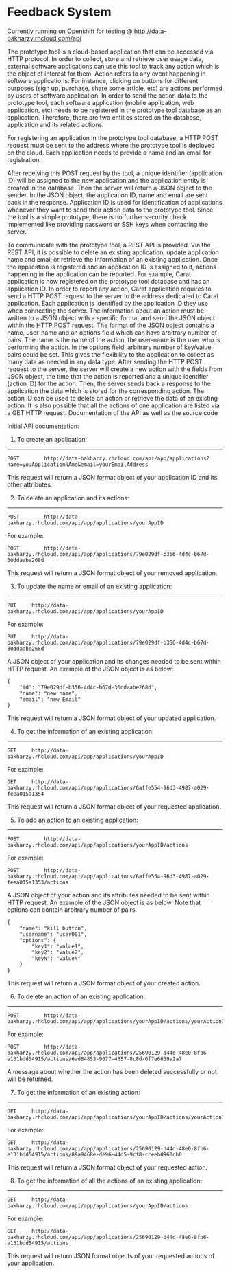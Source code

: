 Feedback System 
========================
Currently running on Openshift for testing @
http://data-bakharzy.rhcloud.com/api

The prototype tool is a cloud-based application that can be accessed via HTTP protocol. In order to collect, store and retrieve user usage data, external software applications can use this tool to track any action which is the object of interest for them. Action refers to any event happening in software applications. For instance, clicking on buttons for different purposes (sign up, purchase, share some article, etc) are actions performed by users of software application. In order to send the action data to the prototype tool, each software application (mobile application, web application, etc) needs to be registered in the prototype tool database as an application. Therefore, there are two entities stored on the database, application and its related actions. 

For registering an application in the prototype tool database, a HTTP POST request must be sent to the address where the prototype tool is deployed on the cloud. Each application needs to provide a name and an email for registration. 

After receiving this POST request by the tool, a unique identifier (application ID) will be assigned to the new application and the application entity is created in the database. Then the server will return a JSON object to the sender. In the JSON object, the application ID, name and email are sent back in the response. Application ID is used for identification of applications whenever they want to send their action data to the prototype tool. Since the tool is a simple prototype, there is no further security check implemented like providing password or SSH keys when contacting the server. 

To communicate with the prototype tool, a REST API is provided. Via the REST API, it is possible to delete an existing application, update application name and email or retrieve the information of an existing application. 
Once the application is registered and an application ID is assigned to it, actions happening in the application can be reported. For example, Carat application is now registered on the prototype tool database and has an application ID. In order to report any action, Carat application requires to send a HTTP POST request to the server to the address dedicated to Carat application. Each application is identified by the application ID they use when connecting the server. 
The information about an action must be written to a JSON object with a specific format and send the JSON object within the HTTP POST request. The format of the JSON object contains a name, user-name and an options field which can have arbitrary number of pairs. The name is the name of the action, the user-name is the user who is performing the action. In the options field, arbitrary number of key/value pairs could be set. This gives the flexibility to the application to collect as many data as needed in any data type. After sending the HTTP POST request to the server, the server will create a new action with the fields from JSON object, the time that the action is reported and a unique identifier (action ID) for the action. Then, the server sends back a response to the application the data which is stored for the corresponding action. The action ID can be used to delete an action or retrieve the data of an existing action. It is also possible that all the actions of one application are listed via a GET HTTP request. Documentation of the API as well as the source code

Initial API documentation:

1. To create an application:
-----------------------------


    POST		http://data-bakharzy.rhcloud.com/api/app/applications?name=youApplicationNAme&email=yourEmailAddress 

This request will return a JSON format object of your application ID and its other attributes.

2. To delete an application and its actions:
--------------------------------------------

    POST		http://data-bakharzy.rhcloud.com/api/app/applications/yourAppID

For example:

    POST		http://data-bakharzy.rhcloud.com/api/app/applications/79e029df-b356-4d4c-b67d-30ddaabe268d

This request will return a JSON format object of your removed application.

3. To update the name or email of an existing application:
------------------------------------------------------------

    PUT		http://data-bakharzy.rhcloud.com/api/app/applications/yourAppID

For example:

    PUT		http://data-bakharzy.rhcloud.com/api/app/applications/79e029df-b356-4d4c-b67d-30ddaabe268d

A JSON object of your application and its changes needed to be sent within HTTP request. An example of the JSON object is as below:

    {
        "id": "79e029df-b356-4d4c-b67d-30ddaabe268d",
        "name": "new name",
        "email": "new Email"
    } 

This request will return a JSON format object of your updated application.

4. To get the information of an existing application:
------------------------------------------------------

    GET		http://data-bakharzy.rhcloud.com/api/app/applications/yourAppID

For example:

    GET		http://data-bakharzy.rhcloud.com/api/app/applications/6affe554-96d3-4987-a029-feea015a1354

This request will return a JSON format object of your requested application.

5. To add an action to an existing application:
---------------------------------------------------

    POST		http://data-bakharzy.rhcloud.com/api/app/applications/yourAppID/actions

For example:

    POST		http://data-bakharzy.rhcloud.com/api/app/applications/6affe554-96d3-4987-a029-feea015a1353/actions

A JSON object of your action and its attributes needed to be sent within HTTP request. An example of the JSON object is as below. Note that options can contain arbitrary number of pairs.

    {
        "name": "kill button",
        "username": "user001",
        "options": {
            "key1": "value1",
            "key2": "value2",
            "keyN": "valueN"
        }
    }

This request will return a JSON format object of your created action.

6. To delete an action of an existing application:
---------------------------------------------------------

    POST		http://data-bakharzy.rhcloud.com/api/app/applications/yourAppID/actions/yourActionID 

For example:

    POST		http://data-bakharzy.rhcloud.com/api/app/applications/25690129-d44d-48e0-8fb6-e131bdd54915/actions/6ad84853-9077-4357-8c8d-6f7e6639a2a7

A message about whether the action has been deleted successfully or not will be returned.

7. To get the information of an existing action:
-----------------------------------------------------

    GET		http://data-bakharzy.rhcloud.com/api/app/applications/yourAppID/actions/yourActionID 

For example:

    GET		http://data-bakharzy.rhcloud.com/api/app/applications/25690129-d44d-48e0-8fb6-e131bdd54915/actions/89a9468e-de96-44d5-9cf8-cceeb0960cb0

This request will return a JSON format object of your requested action.

8. To get the information of all the actions of an existing application:
-------------------------------------------------------------------------

    GET		http://data-bakharzy.rhcloud.com/api/app/applications/yourAppID/actions 

For example:

    GET		http://data-bakharzy.rhcloud.com/api/app/applications/25690129-d44d-48e0-8fb6-e131bdd54915/actions

This request will return JSON format objects of your requested actions of your application.
